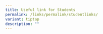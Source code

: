 ```yaml
---
title: Useful link for Students
permalink: /links/permalink/studentlinks/
variant: tiptap
description: ""
---
```

